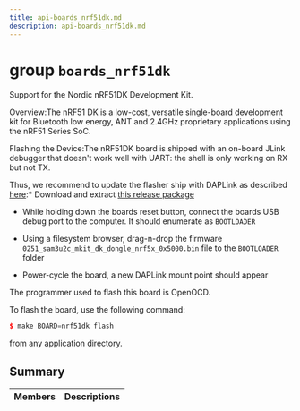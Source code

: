 ```yaml
---
title: api-boards_nrf51dk.md
description: api-boards_nrf51dk.md
---
```

# group `boards_nrf51dk` 

Support for the Nordic nRF51DK Development Kit.

Overview:The nRF51 DK is a low-cost, versatile single-board development kit for Bluetooth low energy, ANT and 2.4GHz proprietary applications using the nRF51 Series SoC.

Flashing the Device:The nRF51DK board is shipped with an on-board JLink debugger that doesn't work well with UART: the shell is only working on RX but not TX.

Thus, we recommend to update the flasher ship with DAPLink as described [here](https://armmbed.github.io/DAPLink/?board=Nordic-nRF51-DK):* Download and extract [this release package](https://github.com/ARMmbed/DAPLink/releases/download/v0251/0251_release_package_9295000c.zip)

* While holding down the boards reset button, connect the boards USB debug port to the computer. It should enumerate as `BOOTLOADER`

* Using a filesystem browser, drag-n-drop the firmware `0251_sam3u2c_mkit_dk_dongle_nrf5x_0x5000.bin` file to the `BOOTLOADER` folder

* Power-cycle the board, a new DAPLink mount point should appear

The programmer used to flash this board is OpenOCD.

To flash the board, use the following command: 
```cpp
$ make BOARD=nrf51dk flash
```
 from any application directory.

## Summary

 Members                        | Descriptions                                
--------------------------------|---------------------------------------------

